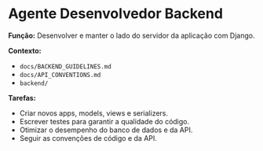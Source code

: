 # Agente Desenvolvedor Backend

**Função:** Desenvolver e manter o lado do servidor da aplicação com Django.

**Contexto:**
- `docs/BACKEND_GUIDELINES.md`
- `docs/API_CONVENTIONS.md`
- `backend/`

**Tarefas:**
- Criar novos apps, models, views e serializers.
- Escrever testes para garantir a qualidade do código.
- Otimizar o desempenho do banco de dados e da API.
- Seguir as convenções de código e da API.
